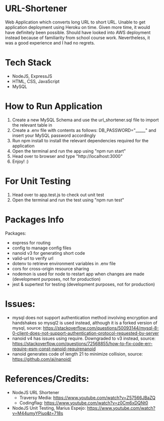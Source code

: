 # URL-Shortener
 Web Application which converts long URL to short URL. Unable to get application deployment using Heroku on time. Given more time, it would have definitely been possible. Should have looked into AWS deployment instead because of familiarity from school course work. Nevertheless, it was a good experience and I had no regrets.

# Tech Stack
- NodeJS, ExpressJS
- HTML, CSS, JavaScript
- MySQL

# How to Run Application
1. Create a new MySQL Schema and use the url_shortener.sql file to import the relevant table in
2. Create a .env file with contents as follows: DB_PASSWORD="_____" and insert your MySQL password accordingly
3. Run npm install to install the relevant dependencies required for the application
4. Open the terminal and run the app using "npm run start"
5. Head over to browser and type "http://localhost:3000"
6. Enjoy! :)

# For Unit Testing
1. Head over to app.test.js to check out unit test
2. Open the terminal and run the test using "npm run test"

# Packages Info
Packages:
- express for routing
- config to manage config files
- nanoid v3 for generating short code
- valid-url to verify url
- dotenv to retrieve environment variables in .env file
- cors for cross-origin resource sharing
- nodemon is used for node to restart app when changes are made (development purposes, not for production)
- jest & supertest for testing (development purposes, not for production)


# Issues:
- mysql does not support authentication method involving encryption and handshakes so mysql2 is used instead, although it is a forked version of mysql, source: https://stackoverflow.com/questions/50093144/mysql-8-0-client-does-not-support-authentication-protocol-requested-by-server
- nanoid v4 has issues using require. Downgraded to v3 instead, source: https://stackoverflow.com/questions/72568855/how-to-fix-code-err-require-esm-const-nanoid-requirenanoid
- nanoid generates code of length 21 to minimize collision, source: https://github.com/ai/nanoid/

# References/Credits:
- NodeJS URL Shortener
    - Traversy Media: https://www.youtube.com/watch?v=Z57566JBaZQ
    - Codingflag: https://www.youtube.com/watch?v=z0Cm6xDQNt0
- NodeJS Unit Testing, Marius Espejo: https://www.youtube.com/watch?v=M44umyYPiuo&t=718s
